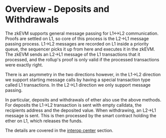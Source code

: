 # Overview - Deposits and Withdrawals

The zkEVM supports general message passing for L1<->L2 communication. Proofs are settled on L1, so core of this process
is the L2->L1 message passing process. L1->L2 messages are recorded on L1 inside a priority queue, the sequencer picks
it up from here and executes it in the zkEVM. The zkEVM sends an L2->L1 message of the L1 transactions that it
processed, and the rollup's proof is only valid if the processed transactions were exactly right.

There is an asymmetry in the two directions however, in the L1->L2 direction we support starting message calls by having
a special transaction type called L1 transactions. In the L2->L1 direction we only support message passing.

In particular, deposits and withdrawals of ether also use the above methods. For deposits the L1->L2 transaction is sent
with empty calldata, the recipients address and the deposited value. When withdrawing, an L2->L1 message is sent. This
is then processed by the smart contract holding the ether on L1, which releases the funds.

The details are covered in the [interop center](../../../bridging/interop/interop_center/overview.md) section.